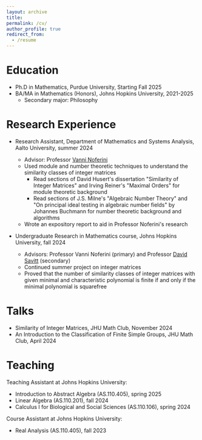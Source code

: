 ```yaml
---
layout: archive
title: 
permalink: /cv/
author_profile: true
redirect_from:
  - /resume
---
```


Education
======
* Ph.D in Mathematics, Purdue University, Starting Fall 2025
* BA/MA in Mathematics (Honors), Johns Hopkins University, 2021-2025
  * Secondary major: Philosophy

Research Experience
======
* Research Assistant, Department of Mathematics and Systems Analysis, Aalto University, summer 2024
  * Advisor: Professor [Vanni Noferini](https://math.aalto.fi/~noferiv1/)
  * Used module and number theoretic techniques to understand the similarity classes of integer matrices
    * Read sections of David Husert's dissertation "Similarity of Integer Matrices" and Irving Reiner's "Maximal Orders" for module theoretic background
    * Read sections of J.S. Milne's "Algebraic Number Theory" and "On principal ideal testing in algebraic number fields" by Johannes Buchmann for number theoretic background and algorithms
  *  Wrote an expository report to aid in Professor Noferini's research
 
* Undergraduate Research in Mathematics course, Johns Hopkins University, fall 2024
  * Advisors: Professor Vanni Noferini (primary) and Professor [David Savitt](https://mathematics.jhu.edu/directory/david-savitt/) (secondary)
  * Continued summer project on integer matrices
  * Proved that the number of similarity classes of integer matrices with given minimal and characteristic polynomial is finite if and only if the minimal polynomial is squarefree
 
  
Talks
======
* Similarity of Integer Matrices, JHU Math Club, November 2024
* An Introduction to the Classification of Finite Simple Groups, JHU Math Club, April 2024
  
Teaching
======
Teaching Assistant at Johns Hopkins University:
* Introduction to Abstract Algebra (AS.110.405), spring 2025
* Linear Algebra (AS.110.201), fall 2024
* Calculus I for Biological and Social Sciences (AS.110.106), spring 2024

Course Assistant at Johns Hopkins University: 
* Real Analysis (AS.110.405), fall 2023
